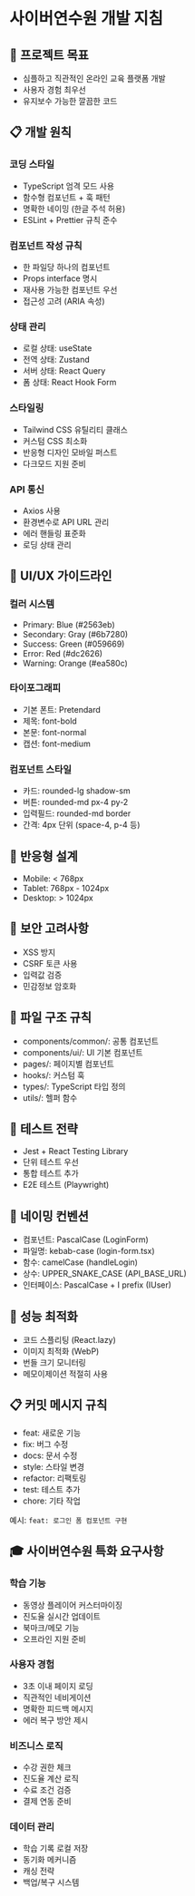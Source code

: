 # 사이버연수원 개발 지침

## 🎯 프로젝트 목표
- 심플하고 직관적인 온라인 교육 플랫폼 개발
- 사용자 경험 최우선
- 유지보수 가능한 깔끔한 코드

## 📋 개발 원칙

### 코딩 스타일
- TypeScript 엄격 모드 사용
- 함수형 컴포넌트 + 훅 패턴
- 명확한 네이밍 (한글 주석 허용)
- ESLint + Prettier 규칙 준수

### 컴포넌트 작성 규칙
- 한 파일당 하나의 컴포넌트
- Props interface 명시
- 재사용 가능한 컴포넌트 우선
- 접근성 고려 (ARIA 속성)

### 상태 관리
- 로컬 상태: useState
- 전역 상태: Zustand
- 서버 상태: React Query
- 폼 상태: React Hook Form

### 스타일링
- Tailwind CSS 유틸리티 클래스
- 커스텀 CSS 최소화
- 반응형 디자인 모바일 퍼스트
- 다크모드 지원 준비

### API 통신
- Axios 사용
- 환경변수로 API URL 관리
- 에러 핸들링 표준화
- 로딩 상태 관리

## 🎨 UI/UX 가이드라인

### 컬러 시스템
- Primary: Blue (#2563eb)
- Secondary: Gray (#6b7280)  
- Success: Green (#059669)
- Error: Red (#dc2626)
- Warning: Orange (#ea580c)

### 타이포그래피
- 기본 폰트: Pretendard
- 제목: font-bold
- 본문: font-normal
- 캡션: font-medium

### 컴포넌트 스타일
- 카드: rounded-lg shadow-sm
- 버튼: rounded-md px-4 py-2
- 입력필드: rounded-md border
- 간격: 4px 단위 (space-4, p-4 등)

## 📱 반응형 설계
- Mobile: < 768px
- Tablet: 768px - 1024px  
- Desktop: > 1024px

## 🔐 보안 고려사항
- XSS 방지
- CSRF 토큰 사용
- 입력값 검증
- 민감정보 암호화

## 📁 파일 구조 규칙
- components/common/: 공통 컴포넌트
- components/ui/: UI 기본 컴포넌트  
- pages/: 페이지별 컴포넌트
- hooks/: 커스텀 훅
- types/: TypeScript 타입 정의
- utils/: 헬퍼 함수

## 🧪 테스트 전략
- Jest + React Testing Library
- 단위 테스트 우선
- 통합 테스트 추가
- E2E 테스트 (Playwright)

## 📝 네이밍 컨벤션
- 컴포넌트: PascalCase (LoginForm)
- 파일명: kebab-case (login-form.tsx)
- 함수: camelCase (handleLogin)
- 상수: UPPER_SNAKE_CASE (API_BASE_URL)
- 인터페이스: PascalCase + I prefix (IUser)

## 🚀 성능 최적화
- 코드 스플리팅 (React.lazy)
- 이미지 최적화 (WebP)
- 번들 크기 모니터링
- 메모이제이션 적절히 사용

## 📋 커밋 메시지 규칙
- feat: 새로운 기능
- fix: 버그 수정  
- docs: 문서 수정
- style: 스타일 변경
- refactor: 리팩토링
- test: 테스트 추가
- chore: 기타 작업

예시: `feat: 로그인 폼 컴포넌트 구현`

## 🎓 사이버연수원 특화 요구사항

### 학습 기능
- 동영상 플레이어 커스터마이징
- 진도율 실시간 업데이트
- 북마크/메모 기능
- 오프라인 지원 준비

### 사용자 경험
- 3초 이내 페이지 로딩
- 직관적인 네비게이션
- 명확한 피드백 메시지
- 에러 복구 방안 제시

### 비즈니스 로직
- 수강 권한 체크
- 진도율 계산 로직
- 수료 조건 검증
- 결제 연동 준비

### 데이터 관리
- 학습 기록 로컬 저장
- 동기화 메커니즘
- 캐싱 전략
- 백업/복구 시스템